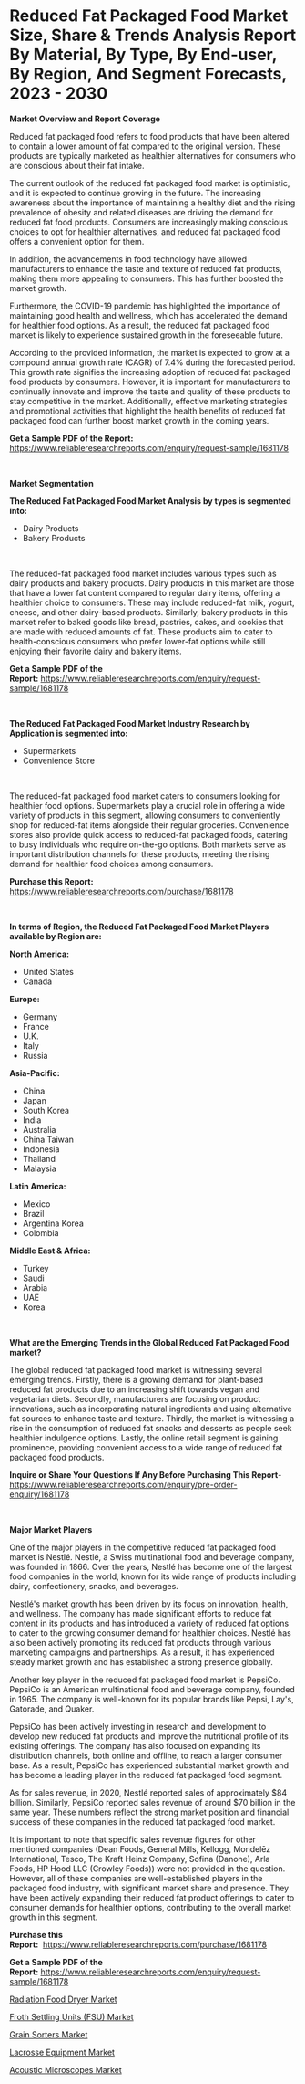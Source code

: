 <p><h1>Reduced Fat Packaged Food Market Size, Share & Trends Analysis Report By Material, By Type, By End-user, By Region, And Segment Forecasts, 2023 - 2030</h1></p><p><strong>Market Overview and Report Coverage</strong></p>
<p><p>Reduced fat packaged food refers to food products that have been altered to contain a lower amount of fat compared to the original version. These products are typically marketed as healthier alternatives for consumers who are conscious about their fat intake.</p><p>The current outlook of the reduced fat packaged food market is optimistic, and it is expected to continue growing in the future. The increasing awareness about the importance of maintaining a healthy diet and the rising prevalence of obesity and related diseases are driving the demand for reduced fat food products. Consumers are increasingly making conscious choices to opt for healthier alternatives, and reduced fat packaged food offers a convenient option for them.</p><p>In addition, the advancements in food technology have allowed manufacturers to enhance the taste and texture of reduced fat products, making them more appealing to consumers. This has further boosted the market growth.</p><p>Furthermore, the COVID-19 pandemic has highlighted the importance of maintaining good health and wellness, which has accelerated the demand for healthier food options. As a result, the reduced fat packaged food market is likely to experience sustained growth in the foreseeable future.</p><p>According to the provided information, the market is expected to grow at a compound annual growth rate (CAGR) of 7.4% during the forecasted period. This growth rate signifies the increasing adoption of reduced fat packaged food products by consumers. However, it is important for manufacturers to continually innovate and improve the taste and quality of these products to stay competitive in the market. Additionally, effective marketing strategies and promotional activities that highlight the health benefits of reduced fat packaged food can further boost market growth in the coming years.</p></p>
<p><strong>Get a Sample PDF of the Report:</strong> <a href="https://www.reliableresearchreports.com/enquiry/request-sample/1681178">https://www.reliableresearchreports.com/enquiry/request-sample/1681178</a></p>
<p>&nbsp;</p>
<p><strong>Market Segmentation</strong></p>
<p><strong>The Reduced Fat Packaged Food Market Analysis by types is segmented into:</strong></p>
<p><ul><li>Dairy Products</li><li>Bakery Products</li></ul></p>
<p>&nbsp;</p>
<p><p>The reduced-fat packaged food market includes various types such as dairy products and bakery products. Dairy products in this market are those that have a lower fat content compared to regular dairy items, offering a healthier choice to consumers. These may include reduced-fat milk, yogurt, cheese, and other dairy-based products. Similarly, bakery products in this market refer to baked goods like bread, pastries, cakes, and cookies that are made with reduced amounts of fat. These products aim to cater to health-conscious consumers who prefer lower-fat options while still enjoying their favorite dairy and bakery items.</p></p>
<p><strong>Get a Sample PDF of the Report:</strong>&nbsp;<a href="https://www.reliableresearchreports.com/enquiry/request-sample/1681178">https://www.reliableresearchreports.com/enquiry/request-sample/1681178</a></p>
<p>&nbsp;</p>
<p><strong>The Reduced Fat Packaged Food Market Industry Research by Application is segmented into:</strong></p>
<p><ul><li>Supermarkets</li><li>Convenience Store</li></ul></p>
<p>&nbsp;</p>
<p><p>The reduced-fat packaged food market caters to consumers looking for healthier food options. Supermarkets play a crucial role in offering a wide variety of products in this segment, allowing consumers to conveniently shop for reduced-fat items alongside their regular groceries. Convenience stores also provide quick access to reduced-fat packaged foods, catering to busy individuals who require on-the-go options. Both markets serve as important distribution channels for these products, meeting the rising demand for healthier food choices among consumers.</p></p>
<p><strong>Purchase this Report:</strong>&nbsp; <a href="https://www.reliableresearchreports.com/purchase/1681178">https://www.reliableresearchreports.com/purchase/1681178</a></p>
<p>&nbsp;</p>
<p><strong>In terms of Region, the Reduced Fat Packaged Food Market Players available by Region are:</strong></p>
<p>
    <p> <strong> North America: </strong>
        <ul>
            <li>United States</li>
            <li>Canada</li>
        </ul>
        </p> 
    <p> <strong> Europe: </strong>
        <ul>
            <li>Germany</li>
            <li>France</li>
            <li>U.K.</li>
            <li>Italy</li>
            <li>Russia</li>
        </ul>
        </p> 
    <p> <strong> Asia-Pacific: </strong>
        <ul>
            <li>China</li>
            <li>Japan</li>
            <li>South Korea</li>
            <li>India</li>
            <li>Australia</li>
            <li>China Taiwan</li>
            <li>Indonesia</li>
            <li>Thailand</li>
            <li>Malaysia</li>
        </ul>
        </p> 
    <p> <strong> Latin America: </strong>
        <ul>
            <li>Mexico</li>
            <li>Brazil</li>
            <li>Argentina Korea</li>
            <li>Colombia</li>
        </ul>
        </p> 
    <p> <strong> Middle East & Africa: </strong>
        <ul>
            <li>Turkey</li>
            <li>Saudi</li>
            <li>Arabia</li>
            <li>UAE</li>
            <li>Korea</li>
        </ul>
    </p>
    </p>
<p>&nbsp;</p>
<p><strong>What are the Emerging Trends in the Global Reduced Fat Packaged Food market?</strong></p>
<p><p>The global reduced fat packaged food market is witnessing several emerging trends. Firstly, there is a growing demand for plant-based reduced fat products due to an increasing shift towards vegan and vegetarian diets. Secondly, manufacturers are focusing on product innovations, such as incorporating natural ingredients and using alternative fat sources to enhance taste and texture. Thirdly, the market is witnessing a rise in the consumption of reduced fat snacks and desserts as people seek healthier indulgence options. Lastly, the online retail segment is gaining prominence, providing convenient access to a wide range of reduced fat packaged food products.</p></p>
<p><strong>Inquire or Share Your Questions If Any Before Purchasing This Report</strong>- <a href="https://www.reliableresearchreports.com/enquiry/pre-order-enquiry/1681178">https://www.reliableresearchreports.com/enquiry/pre-order-enquiry/1681178</a></p>
<p>&nbsp;</p>
<p><strong>Major Market Players</strong></p>
<p><p>One of the major players in the competitive reduced fat packaged food market is Nestlé. Nestlé, a Swiss multinational food and beverage company, was founded in 1866. Over the years, Nestlé has become one of the largest food companies in the world, known for its wide range of products including dairy, confectionery, snacks, and beverages.</p><p>Nestlé's market growth has been driven by its focus on innovation, health, and wellness. The company has made significant efforts to reduce fat content in its products and has introduced a variety of reduced fat options to cater to the growing consumer demand for healthier choices. Nestlé has also been actively promoting its reduced fat products through various marketing campaigns and partnerships. As a result, it has experienced steady market growth and has established a strong presence globally.</p><p>Another key player in the reduced fat packaged food market is PepsiCo. PepsiCo is an American multinational food and beverage company, founded in 1965. The company is well-known for its popular brands like Pepsi, Lay's, Gatorade, and Quaker.</p><p>PepsiCo has been actively investing in research and development to develop new reduced fat products and improve the nutritional profile of its existing offerings. The company has also focused on expanding its distribution channels, both online and offline, to reach a larger consumer base. As a result, PepsiCo has experienced substantial market growth and has become a leading player in the reduced fat packaged food segment.</p><p>As for sales revenue, in 2020, Nestlé reported sales of approximately $84 billion. Similarly, PepsiCo reported sales revenue of around $70 billion in the same year. These numbers reflect the strong market position and financial success of these companies in the reduced fat packaged food market.</p><p>It is important to note that specific sales revenue figures for other mentioned companies (Dean Foods, General Mills, Kellogg, Mondelēz International, Tesco, The Kraft Heinz Company, Sofina (Danone), Arla Foods, HP Hood LLC (Crowley Foods)) were not provided in the question. However, all of these companies are well-established players in the packaged food industry, with significant market share and presence. They have been actively expanding their reduced fat product offerings to cater to consumer demands for healthier options, contributing to the overall market growth in this segment.</p></p>
<p><strong>Purchase this Report:</strong>&nbsp;&nbsp;<a href="https://www.reliableresearchreports.com/purchase/1681178">https://www.reliableresearchreports.com/purchase/1681178</a></p>
<p></p>
<p><strong>Get a Sample PDF of the Report:</strong>&nbsp;<a href="https://www.reliableresearchreports.com/enquiry/request-sample/1681178">https://www.reliableresearchreports.com/enquiry/request-sample/1681178</a></p>
<p><p><a href="https://github.com/pizolina/Market-Research-Report-List-1/blob/main/radiation-food-dryer-market.md">Radiation Food Dryer Market</a></p><p><a href="https://www.linkedin.com/pulse/froth-settling-units-fsu-market-size-2023-2030-global-kl6mf/">Froth Settling Units (FSU) Market</a></p><p><a href="https://github.com/sofayahoo2023/Market-Research-Report-List-1/blob/main/grain-sorters-market.md">Grain Sorters Market</a></p><p><a href="https://medium.com/@mskylatoy/lacrosse-equipment-market-insight-market-trends-growth-forecasted-from-2023-to-2030-97431581f96b">Lacrosse Equipment Market</a></p><p><a href="https://medium.com/@jackyhammes/acoustic-microscopes-market-insight-market-trends-growth-forecasted-from-2023-to-2030-02268708d3e5">Acoustic Microscopes Market</a></p></p>